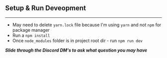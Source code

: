 ## Setup & Run Deveopment

---

-  May need to delete `yarn.lock` file because I'm using `yarn` and not `npm` for package manager
-  Run a `npm install`
-  Once `node_modules` folder is in project root dir - run `npm run dev`

**_Slide through the Discord DM's to ask what question you may have_**
